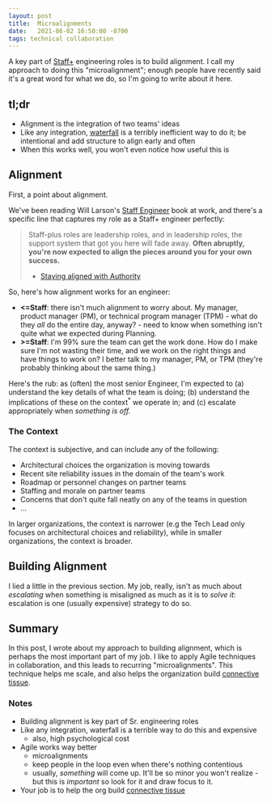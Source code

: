 ```yaml
---
layout: post
title:  Microalignments
date:   2021-06-02 16:50:00 -0700
tags: technical collaboration
---
```

A key part of [Staff+][staffeng] engineering roles is to build alignment. I call my approach to doing this "microalignment"; enough people have recently said it's a great word for what we do, so I'm going to write about it here.

## tl;dr
* Alignment is the integration of two teams' ideas
* Like any integration, [waterfall] is a terribly inefficient way to do it; be intentional and add structure to align early and often
* When this works well, you won't even notice how useful this is

## Alignment
First, a point about alignment.

We've been reading Will Larson's [Staff Engineer][staffeng] book at work, and there's a specific line that captures my role as a Staff+ engineer perfectly:
> Staff-plus roles are leadership roles, and in leadership roles, the support system that got you here will fade away. **Often abruptly, you're now expected to align the pieces around you for your own success.**
> - [Staying aligned with Authority][staffeng-aligned]

So, here's how alignment works for an engineer:
* **<=Staff**: there isn't much alignment to worry about. My manager, product manager (PM), or technical program manager (TPM) - what do they _all_ do the entire day, anyway? - need to know when something isn't quite what we expected during Planning.
* **>=Staff**: I'm 99% sure the team can get the work done. How do I make sure I'm not wasting their time, and we work on the right things and have things to work on? I better talk to my manager, PM, or TPM (they're probably thinking about the same thing.)

Here's the rub: as (often) the most senior Engineer, I'm expected to (a) understand the key details of what the team is doing; (b) understand the implications of these on the context<sup>*</sup> we operate in; and (c) escalate appropriately when _something is off._ 

### The Context
The context is subjective, and can include any of the following:
* Architectural choices the organization is moving towards
* Recent site reliability issues in the domain of the team's work
* Roadmap or personnel changes on partner teams
* Staffing and morale on partner teams
* Concerns that don't quite fall neatly on any of the teams in question
* ...

In larger organizations, the context is narrower (e.g the Tech Lead only focuses on architectural choices and reliability), while in smaller organizations, the context is broader.

## Building Alignment
I lied a little in the previous section. My job, really, isn't as much about _escalating_ when something is misaligned as much as it is to _solve it_: escalation is one (usually expensive) strategy to do so.

## Summary
In this post, I wrote about my approach to building alignment, which is perhaps the most important part of my job. I like to apply Agile techniques in collaboration, and this leads to recurring "microalignments". This technique helps me scale, and also helps the organization build [connective tissue][updates].

### Notes
* Building alignment is key part of Sr. engineering roles
* Like any integration, waterfall is a terrible way to do this and expensive
    * also, high psychological cost
* Agile works way better
    * microalignments
    * keep people in the loop even when there's nothing contentious
    * usually, _something_ will come up. It'll be so minor you won't realize - but this is _important_ so look for it and draw focus to it.
* Your job is to help the org build [connective tissue]()

<!-- References -->
[staffeng]: https://staffeng.com/
[waterfall]: https://en.wikipedia.org/wiki/Waterfall_model
[staffeng-aligned]: https://staffeng.com/guides/staying-aligned-with-authority
[updates]: https://lethain.com/weekly-updates/
